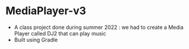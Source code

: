 # MediaPlayer-v3

+ A class project done during summer 2022 : we had to create a Media Player called DJ2 that can play music
+ Built using Gradle
